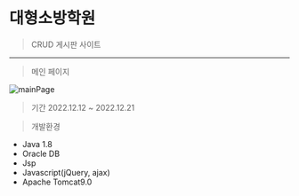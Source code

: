 # 대형소방학원
> CRUD 게시판 사이트
***

> 메인 페이지

![mainPage](https://user-images.githubusercontent.com/114133335/224035100-6a8cb2c9-18cd-4ae7-98dc-010a701c5b7b.jpg)

> 기간
> 2022.12.12 ~ 2022.12.21



> 개발환경
* Java 1.8
* Oracle DB
* Jsp
* Javascript(jQuery, ajax)
* Apache Tomcat9.0
